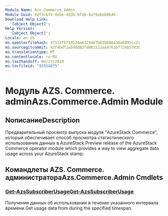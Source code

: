```yaml
---
Module Name: Azs.Commerce.Admin
Module Guid: 0df3cbf9-9ebe-4d3b-bfab-6a79abeb8646
Download Help Link:
  '[object Object]': 
Help Version:
  '[object Object]': 
Locale: en-US
ms.openlocfilehash: 4f513f6719528e6125de7b63bb00a30a6895cc2c
ms.sourcegitcommit: 43f4bdf2a59dd82fd881512aa9761bf72eb5703c
ms.translationtype: MT
ms.contentlocale: ru-RU
ms.lasthandoff: 04/23/2019
ms.locfileid: "93554875"
---
```

# <span data-ttu-id="db591-101">Модуль AZS. Commerce. admin</span><span class="sxs-lookup"><span data-stu-id="db591-101">Azs.Commerce.Admin Module</span></span>
## <span data-ttu-id="db591-102">Nописание</span><span class="sxs-lookup"><span data-stu-id="db591-102">Description</span></span>
<span data-ttu-id="db591-103">Предварительный просмотр выпуска модуля "AzureStack Commerce", который обеспечивает способ просмотра статистического использования данных в AzureStack.</span><span class="sxs-lookup"><span data-stu-id="db591-103">Preview release of the AzureStack Commerce operator module which provides a way to view aggregate data usage across your AzureStack stamp.</span></span>

## <span data-ttu-id="db591-104">Командлеты AZS. Commerce. администратора</span><span class="sxs-lookup"><span data-stu-id="db591-104">Azs.Commerce.Admin Cmdlets</span></span>
### [<span data-ttu-id="db591-105">Get-AzsSubscriberUsage</span><span class="sxs-lookup"><span data-stu-id="db591-105">Get-AzsSubscriberUsage</span></span>](Get-AzsSubscriberUsage.md)
<span data-ttu-id="db591-106">Получение данных об использовании в течение указанного интервала времени.</span><span class="sxs-lookup"><span data-stu-id="db591-106">Get usage data from during the specified timespan.</span></span>

